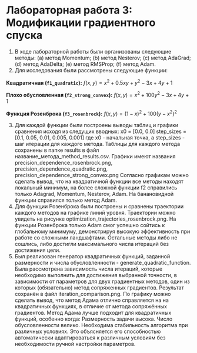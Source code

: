 # Лабораторная работа 3: Модификации градиентного спуска

1. В ходе лабораторной работы были организованы следующие методы:
(a) метод Momentum;
(b) метод Nesterov;
(c) метод AdaGrad;
(d) метод AdaDelta;
(e) метод RMSProp;
(f) метод Adam.
2. Для исследования были рассмотрены следующие функции:

**Квадратичная (`f1_quadratic`):** $f(x, y) = x^2 + 0.5xy + y^2 - 3x + 4y + 1$

**Плохо обусловленная (`f2_strong_convex`):** $f(x, y) = x^2 + 100y^2 - 3x + 4y + 1$

**Функция Розенброка (`f3_rosenbrock`):** $f(x, y) = (1 - x)^2 + 100(y - x^2)^2$

3. Для каждой функции были построены выводы таблиц и графики сравнения исходя из следущих вводных:
x0 = [0.0, 0.0]
step_sizes = [0.1, 0.05, 0.01, 0.005, 0.001]
где x0 - начальная точка, а step_sizes - шаг итерации для каждого метода.
Таблицы для каждого метода сохранены в папке results в файл название_метода_method_results.csv.
Графики имеют названия precision_dependence_rosenbrock.png, precision_dependence_quadratic.png, precision_dependence_strong_convex.png
Согласно графикам можно сделать вывод, что на квадратичной функции все методы находят локальный минимум, на более сложной функции f2 справились только Adagrad, Momentum, Nesterov, Adam. На банановидной функции справился только метод Adam.
4. Для функции Розенброка были построены и сравнены траектории каждого методов на графике линий
уровня. Траектории можно увидеть на рисунке optimization_trajectories_rosenbrock.png. На функции Розенброка только Adam смог успешно сойтись к глобальному минимуму, демонстрируя высокую эффективность при работе со сложными ландшафтами. Остальные методы либо не сошлись, либо достигли максимального числа итераций без достижения цели.
5. Был реализован генератор квадратичных функций, заданной размерности и числа обусловленности - generate_quadratic_function. 
Была рассмотрена зависимость числа итераций, которые необходимо выполнить для достижения выбранной точности, в зависимости от параметров для двух градиентных методов, один из которых (обязательно) метод сопряженных градиентов.
Результат сохранён в файл iteration_comparison.png. По графику можно сделать вывод, что метод Адама отлично справляется на на квадратичных функциях, в отличие от метода сопряжённых градиентов. 
Метод Адама лучше подходит для квадратичных функций, особенно когда:
Размерность задачи высока.
Число обусловленности велико.
Необходима стабильность алгоритма при различных условиях.
Это объясняется его способностью автоматически адаптироваться к различным условиям без необходимости ручной настройки параметров.
